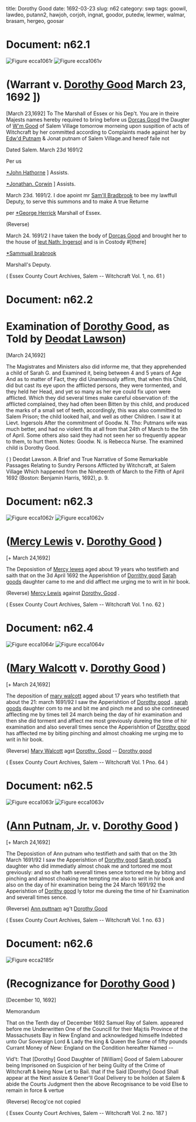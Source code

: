 title: Dorothy Good
date: 1692-03-23
slug: n62
category: swp
tags: goowil, lawdeo, putann2, hawjoh, corjoh, ingnat, goodor, putedw, lewmer, walmar, brasam, hergeo, goosar




# Document: n62.1

![Figure ecca1061r](/assets/thumb/ecca1061r.jpg)
![Figure ecca1061v](/assets/thumb/ecca1061v.jpg)

# (Warrant v. [Dorothy Good](/tag/goodor.html) March 23, 1692 ])
[March 23,1692] To The Marshall of Essex or his Dep't. 
You are in theire Majests names hereby required to bring before us [Dorcas Good](/tag/goodor.html) the Daugter of [W'm Good](/tag/goowil.html) of Salem Village tomorrow morneing upon suspition of acts of Witchcraft by her committed according to Complaints made against her by [Edw'd Putnam](/tag/putedw.html) & Jonat putnam of Salem Village.and hereof faile not

Dated Salem. March 23d 1691/2

Per us 

[*John Hathorne](/tag/hawjoh.html) ] Assists.

[*Jonathan. Corwin](/tag/corjoh.html) ] Assists.

March 23d. 1691/2. I doe apoint mr [Sam'll Bradbrook](/tag/brasam.html) to bee my lawffull Deputy, to serve this summons and to make A true Returne

per [*George Herrick](/tag/hergeo.html) Marshall of Essex.

(Reverse) 

March 24. 1691/2 I have taken the body of [Dorcas Good](/tag/goodor.html) and brought her to the house of [leut Nath: Ingersol](/tag/ingnat.html) and is in Costody #[there]

[*Sammuall brabrook](/tag/brasam.html)

Marshall's Deputy. 

( Essex County Court Archives, Salem -- Witchcraft Vol. 1, no. 61 )


# Document: n62.2


# Examination of [Dorothy Good](/tag/goodor.html), as Told by [Deodat Lawson](/tag/lawdeo.html))

[March 24,1692]

The Magistrates and Ministers also did informe me, that they apprehended a child of Sarah G. and Examined it, being between 4 and 5 years of Age And as to matter of Fact, they did Unanimously affirm, that when this Child, did but cast its eye upon the afflicted persons, they were tormented, and they held her Head, and yet so many as her eye could fix upon were afflicted. Which they did several times make careful observation of: the afflicted complained, they had often been Bitten by this child, and produced the marks of a small set of teeth, accordingly, this was also committed to Salem Prison; the child looked hail, and well as other Children. I saw it at Lievt. Ingersols After the commitment of Goodw. N. Tho: Putmans wife was much better, and had no violent fits at all from that 24th of March to the 5th of April. Some others also said they had not seen her so frequently appear to them, to hurt them. Notes: Goodw. N. is Rebecca Nurse. The examined child is Dorothy Good.

(  ) Deodat Lawson. A Brief and True Narrative of Some Remarkable Passages Relating to Sundry Persons Afflicted by Witchcraft, at Salem Village Which happened from the Nineteenth of March to the Fifth of April 1692 (Boston: Benjamin Harris, 1692), p. 9.


# Document: n62.3

![Figure ecca1062r](/assets/thumb/ecca1062r.jpg)
![Figure ecca1062v](/assets/thumb/ecca1062v.jpg)

# ([Mercy Lewis](/tag/lewmer.html) v. [Dorothy Good](/tag/goodor.html) )

[+ March 24,1692]

The Deposistion of [Mercy lewes](/tag/lewmer.html) aged about 19 years who testifieth and saith that on the 3d April 1692 the Apperishtion of [Dorrithy good](/tag/goodor.html) [Sarah goods](/tag/goosar.html) daughter came to me and did afflect me urging me to writ in hir book.

(Reverse) [Mercy Lewis](/tag/lewmer.html) against [Dorothy. Good](/tag/goodor.html) .

( Essex County Court Archives, Salem -- Witchcraft Vol. 1 no. 62 )


# Document: n62.4

![Figure ecca1064r](/assets/thumb/ecca1064r.jpg)
![Figure ecca1064v](/assets/thumb/ecca1064v.jpg)

# ([Mary Walcott](/tag/walmar.html) v. [Dorothy Good](/tag/goodor.html) )

[+ March 24,1692]

The deposition of [mary walcott](/tag/walmar.html) agged about 17 years who testifieth that about the 21: march 1691/92 I saw the Apperishtion of [Dorothy good](/tag/goodor.html) . [sarah goods](/tag/goosar.html) daughter com to me and bit me and pinch me and so she contineued afflecting me by times tell 24 march being the day of hir examination and then she did torment and afflect me most greviously dureing the time of hir examination and also severall times sence the Apperishtion of [Dorothy good](/tag/goodor.html) has afflected me by biting pinching and almost choaking me urging me to writ in hir book.

(Reverse) [Mary Walcott](/tag/walmar.html) agst [Dorothy. Good](/tag/goodor.html) -- [Dorothy good](/tag/goodor.html)

( Essex County Court Archives, Salem -- Witchcraft Vol. 1 Pno. 64 )


# Document: n62.5

![Figure ecca1063r](/assets/thumb/ecca1063r.jpg)
![Figure ecca1063v](/assets/thumb/ecca1063v.jpg)

# ([Ann Putnam, Jr.](/tag/putann2.html) v. [Dorothy Good](/tag/goodor.html) )

[+ March 24,1692]

The Deposistion of Ann putnam  who testifieth and saith that on the 3th March 1691/92 I saw the Apperishtion of [Dorythy good](/tag/goodor.html) [Sarah good's](/tag/goodor.html) daughter who did immediatly almost choak me and tortored me most greviously: and so she hath severall times sence tortored me by biting and pinching and almost choaking me tempting me also to writ in hir book and also on the day of hir examination being the 24 March 1691/92 the Apperishtion of [Dorithy good](/tag/goodor.html)  ly totor me dureing the time of hir Examination and severall times sence.

(Reverse) [Ann puttnam](/tag/putann2.html) ag't [Dorothy Good](/tag/goodor.html)

( Essex County Court Archives, Salem -- Witchcraft Vol. 1 no. 63 )


# Document: n62.6

![Figure ecca2185r](/assets/thumb/ecca2185r.jpg)

# (Recognizance for [Dorothy Good](/tag/goodor.html) )

[December 10, 1692]

Memorandum 

That on the Tenth day of December 1692 Samuel Ray of Salem. appeared before me Underwritten One of the Councill for their Maj:tis Province of the Massachusets Bay in New England and acknowledged himselfe Indebted unto Our Soveraign Lord & Lady the king & Queen the Sume of fifty pounds Currant Money of New: England on the Condition hereafter Named --

Vid't: That [Dorothy] Good Daughter of [William] Good of Salem Labourer being Imprisoned on Suspicion of her being Guilty of the Crime of Witchcraft & being Now Let to Bail. that if the Said [Dorothy] Good Shall appear at the Next assize & Gener'll Goal Delivery to be holden at Salem & abide the Courts Judgment then the above Recognisance to be void Else to remain in force & vertue 

(Reverse) Recog'ce not copied 

( Essex County Court Archives, Salem -- Witchcraft Vol. 2 no. 187 )
